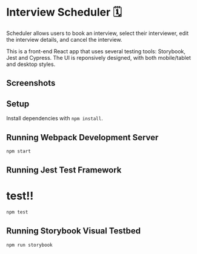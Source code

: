 # Interview Scheduler 🗓️

Scheduler allows users to book an interview, select their interviewer, edit the interview details, and cancel the interview. 

This is a front-end React app that uses several testing tools: Storybook, Jest and Cypress. The UI is reponsively designed, with both mobile/tablet and desktop styles.

## Screenshots

## Setup

Install dependencies with `npm install`.

## Running Webpack Development Server

```sh
npm start
```

## Running Jest Test Framework
# test!!
```sh
npm test
```

## Running Storybook Visual Testbed

```sh
npm run storybook
```
